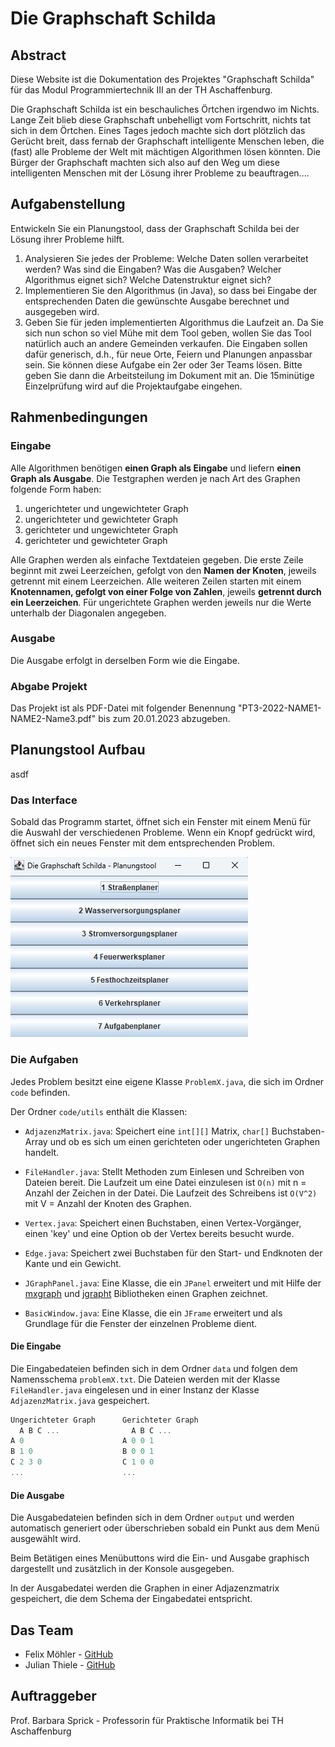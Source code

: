 # Die Graphschaft Schilda

## Abstract

Diese Website ist die Dokumentation des Projektes "Graphschaft Schilda" für das Modul Programmiertechnik III an der TH Aschaffenburg.

Die Graphschaft Schilda ist ein beschauliches Örtchen irgendwo im Nichts.
Lange Zeit blieb diese Graphschaft unbehelligt vom Fortschritt, nichts tat sich in dem  Örtchen. Eines Tages jedoch machte sich dort plötzlich das Gerücht breit, dass fernab der Graphschaft intelligente Menschen leben, die (fast) alle Probleme der Welt mit mächtigen Algorithmen lösen könnten. Die Bürger der Graphschaft machten sich also auf den Weg um diese intelligenten Menschen mit der Lösung ihrer Probleme zu beauftragen....

## Aufgabenstellung

Entwickeln Sie ein Planungstool, dass der Graphschaft Schilda bei der Lösung ihrer Probleme hilft.  

1. Analysieren Sie jedes der Probleme: Welche Daten sollen verarbeitet werden? Was sind die Eingaben? Was die Ausgaben? Welcher Algorithmus eignet sich? Welche Datenstruktur eignet sich?
2. Implementieren Sie den Algorithmus (in Java), so dass bei Eingabe der entsprechenden Daten die gewünschte Ausgabe berechnet und ausgegeben wird. 
3. Geben Sie für jeden implementierten Algorithmus die Laufzeit an. Da Sie sich nun schon so viel Mühe mit dem Tool geben, wollen Sie das Tool natürlich auch an andere Gemeinden verkaufen. Die Eingaben sollen dafür generisch, d.h., für neue Orte, Feiern und Planungen anpassbar sein. Sie können diese Aufgabe ein 2er oder 3er Teams lösen. Bitte geben Sie dann die Arbeitsteilung im Dokument mit an. Die 15minütige Einzelprüfung wird auf die Projektaufgabe eingehen.

## Rahmenbedingungen

### Eingabe

Alle Algorithmen benötigen **einen Graph als Eingabe** und liefern **einen Graph als Ausgabe**.
Die Testgraphen werden je nach Art des Graphen folgende Form haben:

1. ungerichteter und ungewichteter Graph
2. ungerichteter und gewichteter Graph
3. gerichteter und ungewichteter Graph
4. gerichteter und gewichteter Graph

Alle Graphen werden als einfache Textdateien gegeben. Die erste Zeile beginnt mit zwei Leerzeichen, gefolgt von den **Namen der Knoten**, jeweils getrennt mit einem Leerzeichen.
Alle weiteren Zeilen starten mit einem **Knotennamen, gefolgt von einer Folge von Zahlen**, jeweils **getrennt durch ein Leerzeichen**.
Für ungerichtete Graphen werden jeweils nur die Werte unterhalb der Diagonalen angegeben.

### Ausgabe

Die Ausgabe erfolgt in derselben Form wie die Eingabe.

### Abgabe Projekt

Das Projekt ist als PDF-Datei mit folgender Benennung "PT3-2022-NAME1-NAME2-Name3.pdf" bis zum 20.01.2023 abzugeben.

## Planungstool Aufbau

asdf

### Das Interface

Sobald das Programm startet, öffnet sich ein Fenster mit einem Menü für die Auswahl der verschiedenen Probleme. Wenn ein Knopf gedrückt wird, öffnet sich ein neues Fenster mit dem entsprechenden Problem. 

![Tool](images/tool.png)

### Die Aufgaben

Jedes Problem besitzt eine eigene Klasse `ProblemX.java`, die sich im Ordner `code` befinden. 

Der Ordner `code/utils` enthält die Klassen:

- `AdjazenzMatrix.java`: Speichert eine `int[][]` Matrix, `char[]` Buchstaben-Array und ob es sich um einen gerichteten oder ungerichteten Graphen handelt.

- `FileHandler.java`: Stellt Methoden zum Einlesen und Schreiben von Dateien bereit. Die Laufzeit um eine Datei einzulesen ist `O(n)` mit n = Anzahl der Zeichen in der Datei. Die Laufzeit des Schreibens ist `O(V^2)` mit V = Anzahl der Knoten des Graphen.

- `Vertex.java`: Speichert einen Buchstaben, einen Vertex-Vorgänger, einen 'key' und eine Option ob der Vertex bereits besucht wurde.

- `Edge.java`: Speichert zwei Buchstaben für den Start- und Endknoten der Kante und ein Gewicht.

- `JGraphPanel.java`: Eine Klasse, die ein `JPanel` erweitert und mit Hilfe der [mxgraph](https://jgraph.github.io/mxgraph/) und [jgrapht](https://jgrapht.org/) Bibliotheken einen Graphen zeichnet.

- `BasicWindow.java`: Eine Klasse, die ein `JFrame` erweitert und als Grundlage für die Fenster der einzelnen Probleme dient.

#### Die Eingabe

Die Eingabedateien befinden sich in dem Ordner `data` und folgen dem Namensschema `problemX.txt`. Die Dateien werden mit der Klasse `FileHandler.java` eingelesen und in einer Instanz der Klasse `AdjazenzMatrix.java` gespeichert. 

```js
Ungerichteter Graph      Gerichteter Graph
  A B C ...                A B C ...
A 0                      A 0 0 1
B 1 0                    B 0 0 1
C 2 3 0                  C 1 0 0
...                      ...
```

#### Die Ausgabe

Die Ausgabedateien befinden sich in dem Ordner `output` und werden automatisch generiert oder überschrieben sobald ein Punkt aus dem Menü ausgewählt wird.

Beim Betätigen eines Menübuttons wird die Ein- und Ausgabe graphisch dargestellt und zusätzlich in der Konsole ausgegeben.

In der Ausgabedatei werden die Graphen in einer Adjazenzmatrix gespeichert, die dem Schema der Eingabedatei entspricht. 

## Das Team

- Felix Möhler - [GitHub](https://github.com/flexx7)
- Julian Thiele - [GitHub](https://github.com/thieleju)

## Auftraggeber

Prof. Barbara Sprick - Professorin für Praktische Informatik bei TH Aschaffenburg